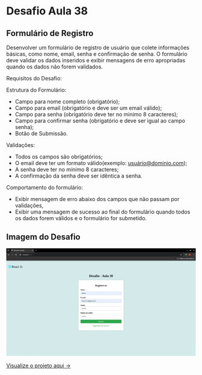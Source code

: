 # Desafio Aula 38

## Formulário de Registro

Desenvolver um formulário de registro de usuário que colete informações básicas, como nome, email, senha e confirmação de senha. O formulário deve validar os dados inseridos e exibir mensagens de erro apropriadas quando os dados não forem validados.

Requisitos do Desafio:

Estrutura do Formulário: 

- Campo para nome completo (obrigatório);
- Campo para email (obrigatório e deve ser um email válido);
- Campo para senha (obrigatório deve ter no minimo 8 caracteres);
- Campo para confirmar senha (obrigatório e deve ser igual ao campo senha);
- Botão de Submissão.

Validações:

- Todos os campos são obrigatórios;
- O email deve ter um formato válido(exemplo: usuário@dominio.com);
- A senha deve ter no mínimo 8 caracteres;
- A confirmação da senha deve ser idêntica a senha.

Comportamento do formulário:
- Exibir mensagem de erro abaixo dos campos que não passam por validações,
- Exibir uma mensagem de sucesso ao final do formulário quando todos os dados forem válidos e o formulário for submetido.


## Imagem do Desafio

![](./src/assets/img-desafio.png)

[Visualize o projeto aqui ->](https://life-cicle-component-2abx.vercel.app/)